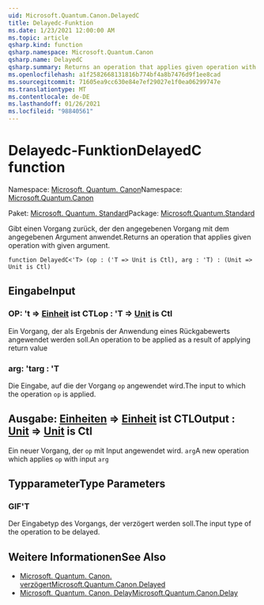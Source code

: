 ```yaml
---
uid: Microsoft.Quantum.Canon.DelayedC
title: Delayedc-Funktion
ms.date: 1/23/2021 12:00:00 AM
ms.topic: article
qsharp.kind: function
qsharp.namespace: Microsoft.Quantum.Canon
qsharp.name: DelayedC
qsharp.summary: Returns an operation that applies given operation with given argument.
ms.openlocfilehash: a1f2582668131816b774bf4a8b7476d9f1ee8cad
ms.sourcegitcommit: 71605ea9cc630e84e7ef29027e1f0ea06299747e
ms.translationtype: MT
ms.contentlocale: de-DE
ms.lasthandoff: 01/26/2021
ms.locfileid: "98840561"
---
```

# <a name="delayedc-function"></a><span data-ttu-id="beaf7-102">Delayedc-Funktion</span><span class="sxs-lookup"><span data-stu-id="beaf7-102">DelayedC function</span></span>

<span data-ttu-id="beaf7-103">Namespace: [Microsoft. Quantum. Canon](xref:Microsoft.Quantum.Canon)</span><span class="sxs-lookup"><span data-stu-id="beaf7-103">Namespace: [Microsoft.Quantum.Canon](xref:Microsoft.Quantum.Canon)</span></span>

<span data-ttu-id="beaf7-104">Paket: [Microsoft. Quantum. Standard](https://nuget.org/packages/Microsoft.Quantum.Standard)</span><span class="sxs-lookup"><span data-stu-id="beaf7-104">Package: [Microsoft.Quantum.Standard](https://nuget.org/packages/Microsoft.Quantum.Standard)</span></span>


<span data-ttu-id="beaf7-105">Gibt einen Vorgang zurück, der den angegebenen Vorgang mit dem angegebenen Argument anwendet.</span><span class="sxs-lookup"><span data-stu-id="beaf7-105">Returns an operation that applies given operation with given argument.</span></span>

```qsharp
function DelayedC<'T> (op : ('T => Unit is Ctl), arg : 'T) : (Unit => Unit is Ctl)
```


## <a name="input"></a><span data-ttu-id="beaf7-106">Eingabe</span><span class="sxs-lookup"><span data-stu-id="beaf7-106">Input</span></span>

### <a name="op--t--unit--is-ctl"></a><span data-ttu-id="beaf7-107">OP: 't => [Einheit](xref:microsoft.quantum.lang-ref.unit)  ist CTL</span><span class="sxs-lookup"><span data-stu-id="beaf7-107">op : 'T => [Unit](xref:microsoft.quantum.lang-ref.unit)  is Ctl</span></span>

<span data-ttu-id="beaf7-108">Ein Vorgang, der als Ergebnis der Anwendung eines Rückgabewerts angewendet werden soll.</span><span class="sxs-lookup"><span data-stu-id="beaf7-108">An operation to be applied as a result of applying return value</span></span>


### <a name="arg--t"></a><span data-ttu-id="beaf7-109">arg: 't</span><span class="sxs-lookup"><span data-stu-id="beaf7-109">arg : 'T</span></span>

<span data-ttu-id="beaf7-110">Die Eingabe, auf die der Vorgang `op` angewendet wird.</span><span class="sxs-lookup"><span data-stu-id="beaf7-110">The input to which the operation `op` is applied.</span></span>



## <a name="output--unit--unit--is-ctl"></a><span data-ttu-id="beaf7-111">Ausgabe: [Einheiten](xref:microsoft.quantum.lang-ref.unit) => [Einheit](xref:microsoft.quantum.lang-ref.unit)  ist CTL</span><span class="sxs-lookup"><span data-stu-id="beaf7-111">Output : [Unit](xref:microsoft.quantum.lang-ref.unit) => [Unit](xref:microsoft.quantum.lang-ref.unit)  is Ctl</span></span>

<span data-ttu-id="beaf7-112">Ein neuer Vorgang, der `op` mit Input angewendet wird. `arg`</span><span class="sxs-lookup"><span data-stu-id="beaf7-112">A new operation which applies `op` with input `arg`</span></span>

## <a name="type-parameters"></a><span data-ttu-id="beaf7-113">Typparameter</span><span class="sxs-lookup"><span data-stu-id="beaf7-113">Type Parameters</span></span>

### <a name="t"></a><span data-ttu-id="beaf7-114">GIF</span><span class="sxs-lookup"><span data-stu-id="beaf7-114">'T</span></span>

<span data-ttu-id="beaf7-115">Der Eingabetyp des Vorgangs, der verzögert werden soll.</span><span class="sxs-lookup"><span data-stu-id="beaf7-115">The input type of the operation to be delayed.</span></span>

## <a name="see-also"></a><span data-ttu-id="beaf7-116">Weitere Informationen</span><span class="sxs-lookup"><span data-stu-id="beaf7-116">See Also</span></span>

- [<span data-ttu-id="beaf7-117">Microsoft. Quantum. Canon. verzögert</span><span class="sxs-lookup"><span data-stu-id="beaf7-117">Microsoft.Quantum.Canon.Delayed</span></span>](xref:Microsoft.Quantum.Canon.Delayed)
- [<span data-ttu-id="beaf7-118">Microsoft. Quantum. Canon. Delay</span><span class="sxs-lookup"><span data-stu-id="beaf7-118">Microsoft.Quantum.Canon.Delay</span></span>](xref:Microsoft.Quantum.Canon.Delay)